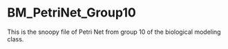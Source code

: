 # BM_PetriNet_Group10
This is the snoopy file of Petri Net from group 10 of the biological modeling class.
